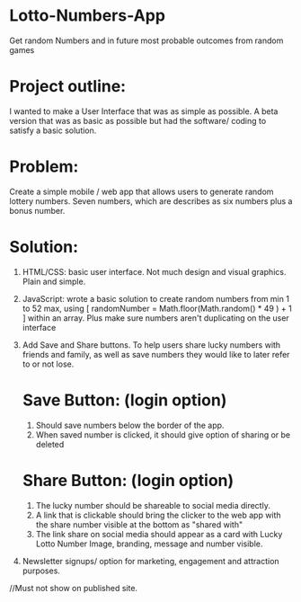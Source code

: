 # Lotto-Numbers-App
Get random Numbers and in future most probable outcomes from random games

# Project outline:
I wanted to make a User Interface that was as simple as possible.  A beta version that was as basic as possible but had the software/ coding to satisfy a basic solution.

# Problem:
Create a simple mobile / web app that allows users to generate random lottery numbers.  Seven numbers, which are describes as six numbers plus a bonus number. 

# Solution:
1. HTML/CSS: basic user interface.  Not much design and visual graphics.  Plain and simple.
2. JavaScript: wrote a basic solution to create random numbers from min 1 to 52 max, using [ randomNumber = Math.floor(Math.random() * 49 ) + 1 ] within an array.  Plus make sure numbers aren't duplicating on the user interface
3. Add Save and Share buttons.  To help users share lucky numbers with friends and family, as well as save numbers they would like to later refer to or not lose.

   # Save Button: (login option)
      1. Should save numbers below the border of the app.
      2. When saved number is clicked, it should give option of sharing or be deleted

   # Share Button: (login option)
      1. The lucky number should be shareable to social media directly.
      2. A link that is clickable should bring the clicker to the web app with the share number visible at the bottom as "shared with"
      3. The link share on social media should appear as a card with Lucky Lotto Number Image, branding, message and number visible. 

4. Newsletter signups/ option for marketing, engagement and attraction purposes.

//Must not show on published site.

